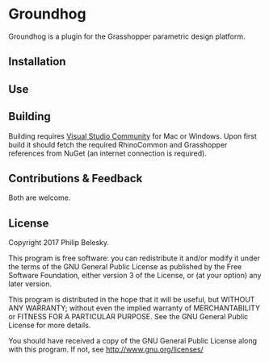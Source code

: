 # Groundhog

Groundhog is a plugin for the Grasshopper parametric design platform.

## Installation

## Use

## Building

Building requires [Visual Studio Community](https://www.visualstudio.com/vs/) for Mac or Windows. Upon first build it should fetch the required RhinoCommon and Grasshopper references from NuGet (an internet connection is required).

## Contributions & Feedback

Both are welcome.

## License

Copyright 2017 Philip Belesky.

This program is free software: you can redistribute it and/or modify it under the terms of the GNU General Public License as published by the Free Software Foundation, either version 3 of the License, or (at your option) any later version.

This program is distributed in the hope that it will be useful, but WITHOUT ANY WARRANTY; without even the implied warranty of MERCHANTABILITY or FITNESS FOR A PARTICULAR PURPOSE. See the GNU General Public License for more details.

You should have received a copy of the GNU General Public License along with this program. If not, see <http://www.gnu.org/licenses/>